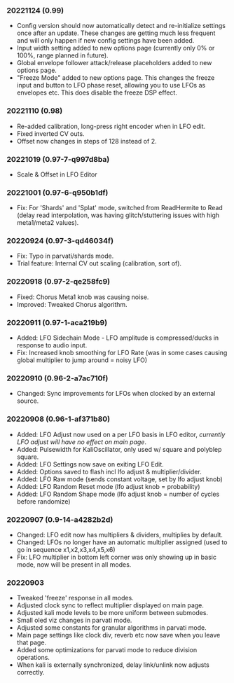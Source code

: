 ### 20221124 (0.99)
* Config version should now automatically detect and re-initialize settings once after an update.  These changes are getting much less frequent and will only happen if new config settings have been added.
* Input width setting added to new options page (currently only 0% or 100%, range planned in future).
* Global envelope follower attack/release placeholders added to new options page.
* "Freeze Mode" added to new options page. This changes the freeze input and
  button to LFO phase reset, allowing you to use LFOs as envelopes etc. This does disable the freeze DSP effect.
 
### 20221110 (0.98)
* Re-added calibration, long-press right encoder when in LFO edit.
* Fixed inverted CV outs.
* Offset now changes in steps of 128 instead of 2.

### 20221019 (0.97-7-q997d8ba)
* Scale & Offset in LFO Editor

### 20221001 (0.97-6-q950b1df)
* Fix: For 'Shards' and 'Splat' mode, switched from ReadHermite to Read (delay
  read interpolation, was having glitch/stuttering issues with high meta1/meta2 values).

### 20220924 (0.97-3-qd46034f)
* Fix: Typo in parvati/shards mode.
* Trial feature: Internal CV out scaling (calibration, sort of).

### 20220918 (0.97-2-qe258fc9)
* Fixed: Chorus Meta1 knob was causing noise.
* Improved: Tweaked Chorus algorithm.

### 20220911 (0.97-1-aca219b9)
* Added: LFO Sidechain Mode - LFO amplitude is compressed/ducks in response to
  audio input.
* Fix: Increased knob smoothing for LFO Rate (was in some cases causing global multiplier to
  jump around = noisy LFO)

### 20220910 (0.96-2-a7ac710f)
* Changed: Sync improvements for LFOs when clocked by an external source.

### 20220908 (0.96-1-af371b80)
* Added: LFO Adjust now used on a per LFO basis in LFO editor, *currently LFO adjust will have no effect on main page*.
* Added: Pulsewidth for KaliOscillator, only used w/ square and polyblep square.
* Added: LFO Settings now save on exiting LFO Edit.
* Added: Options saved to flash incl lfo adjust & multiplier/divider.
* Added: LFO Raw mode (sends constant voltage, set by lfo adjust knob)
* Added: LFO Random Reset mode (lfo adjust knob = probability)
* Added: LFO Random Shape mode (lfo adjust knob = number of cycles before randomize)
 
### 20220907 (0.9-14-a4282b2d)
* Changed: LFO edit now has multipliers & dividers, multiplies by default.
* Changed: LFOs no longer have an automatic multiplier assigned (used to go in
  sequence x1,x2,x3,x4,x5,x6)
* Fix: LFO multiplier in bottom left corner was only showing up in basic mode,
  now will be present in all modes.

### 20220903
* Tweaked 'freeze' response in all modes.
* Adjusted clock sync to reflect multiplier displayed on main page.
* Adjusted kali mode levels to be more uniform between submodes.
* Small oled viz changes in parvati mode.
* Adjusted some constants for granular algorithms in parvati mode.
* Main page settings like clock div, reverb etc now save when you leave that
  page.
* Added some optimizations for parvati mode to reduce division operations.
* When kali is externally synchronized, delay link/unlink now adjusts 
  correctly.
